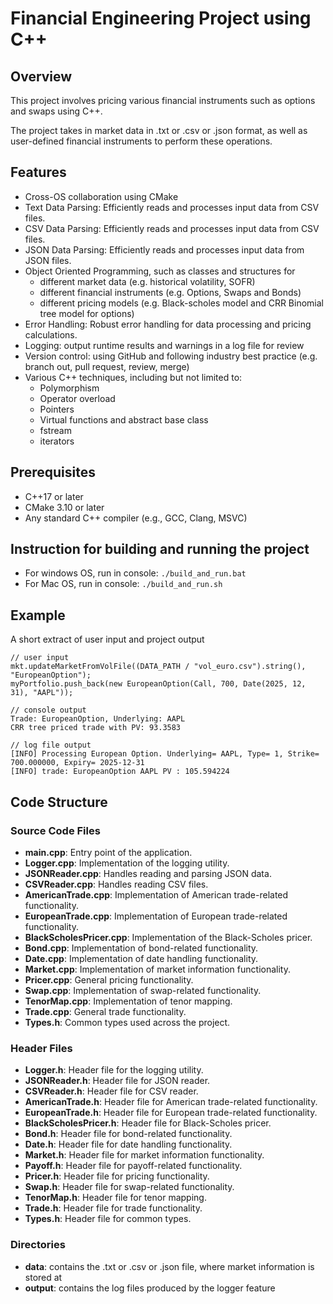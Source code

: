 # Financial Engineering Project using C++

## Overview
This project involves pricing various financial instruments such as options and swaps using C++. 

The project takes in market data in .txt or .csv or .json format, as well as user-defined financial instruments to perform these operations.

## Features
- Cross-OS collaboration using CMake
- Text Data Parsing: Efficiently reads and processes input data from CSV files.
- CSV Data Parsing: Efficiently reads and processes input data from CSV files.
- JSON Data Parsing: Efficiently reads and processes input data from JSON files.
- Object Oriented Programming, such as classes and structures for
  - different market data (e.g. historical volatility, SOFR)
  - different financial instruments (e.g. Options, Swaps and Bonds)
  - different pricing models (e.g. Black-scholes model and CRR Binomial tree model for options)
- Error Handling: Robust error handling for data processing and pricing calculations.
- Logging: output runtime results and warnings in a log file for review
- Version control: using GitHub and following industry best practice (e.g. branch out, pull request, review, merge)
- Various C++ techniques, including but not limited to:
  - Polymorphism
  - Operator overload
  - Pointers
  - Virtual functions and abstract base class
  - fstream
  - iterators

## Prerequisites
- C++17 or later
- CMake 3.10 or later
- Any standard C++ compiler (e.g., GCC, Clang, MSVC)

## Instruction for building and running the project
- For windows OS, run in console: `./build_and_run.bat`
- For Mac OS, run in console: `./build_and_run.sh`

## Example
A short extract of user input and project output
```
// user input
mkt.updateMarketFromVolFile((DATA_PATH / "vol_euro.csv").string(), "EuropeanOption");
myPortfolio.push_back(new EuropeanOption(Call, 700, Date(2025, 12, 31), "AAPL"));

// console output
Trade: EuropeanOption, Underlying: AAPL
CRR tree priced trade with PV: 93.3583

// log file output
[INFO] Processing European Option. Underlying= AAPL, Type= 1, Strike= 700.000000, Expiry= 2025-12-31
[INFO] trade: EuropeanOption AAPL PV : 105.594224
```

## Code Structure
### Source Code Files
- **main.cpp**: Entry point of the application.
- **Logger.cpp**: Implementation of the logging utility.
- **JSONReader.cpp**: Handles reading and parsing JSON data.
- **CSVReader.cpp**: Handles reading CSV files.
- **AmericanTrade.cpp**: Implementation of American trade-related functionality.
- **EuropeanTrade.cpp**: Implementation of European trade-related functionality.
- **BlackScholesPricer.cpp**: Implementation of the Black-Scholes pricer.
- **Bond.cpp**: Implementation of bond-related functionality.
- **Date.cpp**: Implementation of date handling functionality.
- **Market.cpp**: Implementation of market information functionality.
- **Pricer.cpp**: General pricing functionality.
- **Swap.cpp**: Implementation of swap-related functionality.
- **TenorMap.cpp**: Implementation of tenor mapping.
- **Trade.cpp**: General trade functionality.
- **Types.h**: Common types used across the project.

### Header Files
- **Logger.h**: Header file for the logging utility.
- **JSONReader.h**: Header file for JSON reader.
- **CSVReader.h**: Header file for CSV reader.
- **AmericanTrade.h**: Header file for American trade-related functionality.
- **EuropeanTrade.h**: Header file for European trade-related functionality.
- **BlackScholesPricer.h**: Header file for Black-Scholes pricer.
- **Bond.h**: Header file for bond-related functionality.
- **Date.h**: Header file for date handling functionality.
- **Market.h**: Header file for market information functionality.
- **Payoff.h**: Header file for payoff-related functionality.
- **Pricer.h**: Header file for pricing functionality.
- **Swap.h**: Header file for swap-related functionality.
- **TenorMap.h**: Header file for tenor mapping.
- **Trade.h**: Header file for trade functionality.
- **Types.h**: Header file for common types.

### Directories
- **data**: contains the .txt or .csv or .json file, where market information is stored at
- **output**: contains the log files produced by the logger feature
